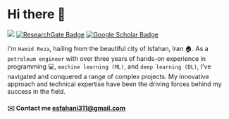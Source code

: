 <h1 align="left"> Hi there 👋 </h1>

[![](https://img.shields.io/badge/My-ORCID-green)](https://orcid.org/0009-0001-3285-0937)
[![ResearchGate Badge](https://img.shields.io/badge/Research-Gate-9cf)](https://www.researchgate.net/profile/Seyed-Hamid-Mousavi-2)
[![Google Scholar Badge](https://img.shields.io/badge/Google-Scholar-lightgrey)](https://scholar.google.com/citations?hl=fa&user=ClV_bQ4AAAAJ)


I'm `Hamid Reza`, hailing from the beautiful city of Isfahan, Iran 🏠. As a `petroleum engineer` with over three years of hands-on experience in programming 💻, `machine learning (ML)`, and `deep learning (DL)`, I've navigated and conquered a range of complex projects. My innovative approach and technical expertise have been the driving forces behind my success in the field.

<!---
![](https://komarev.com/ghpvc/?username=asabeneh&color=green)
--->

#### ✉️ Contact me esfahani311@gmail.com
  
